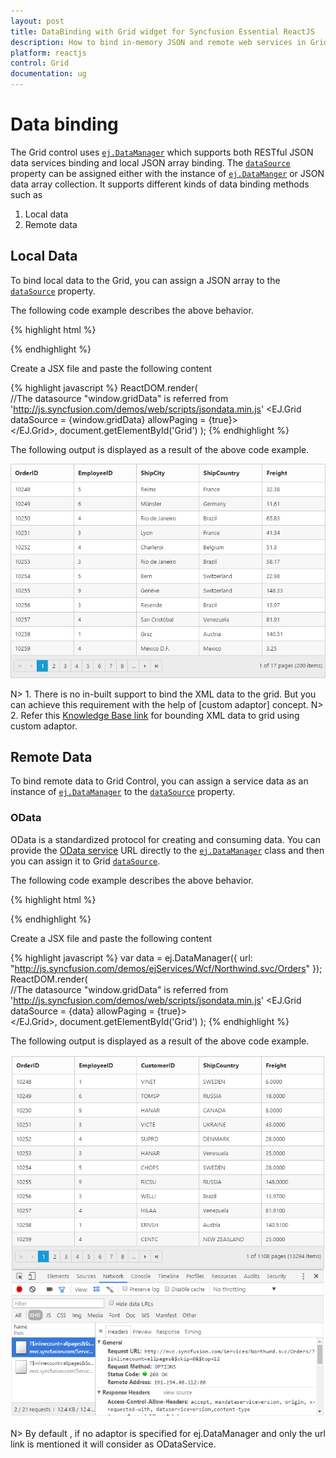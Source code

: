 ```yaml
---
layout: post
title: DataBinding with Grid widget for Syncfusion Essential ReactJS
description: How to bind in-memory JSON and remote web services in Grid
platform: reactjs
control: Grid
documentation: ug
--- 
```

# Data binding

The Grid control uses [`ej.DataManager`](http://helpjs.syncfusion.com/js/datamanager/overview# "ej.DataManager") which supports both RESTful JSON data services binding and local JSON array binding.  The [`dataSource`](http://help.syncfusion.com/api/js/ejgrid#members:datasource "dataSource") property can be assigned either with the instance of [`ej.DataManger`](http://help.syncfusion.com/api/js/ejdatamanager# "ej.DataManager") or JSON data array collection. It supports different kinds of data binding methods such as

1. Local data
2. Remote data

## Local Data

To bind local data to the Grid, you can assign a JSON array to the [`dataSource`](http://help.syncfusion.com/api/js/ejgrid#members:datasource "dataSource") property.

The following code example describes the above behavior.

{% highlight html %}
<div id="Grid"></div>
<script type="text/babel" src="app.jsx">
</script>
{% endhighlight %}

Create a JSX file and paste the following content

{% highlight javascript %}
        ReactDOM.render(   
                //The datasource "window.gridData" is referred from 'http://js.syncfusion.com/demos/web/scripts/jsondata.min.js'
	<EJ.Grid dataSource = {window.gridData} allowPaging = {true}>
         <columns>
                <column field="OrderID" />
                <column field="EmployeeID" />
                <column field="ShipCity" />
                <column field="ShipCountry" />
                <column field="Freight" />
         </columns>            
        </EJ.Grid>,
          document.getElementById('Grid')
        );
{% endhighlight %}


The following output is displayed as a result of the above code example.

![](dataBinding_images/dataBinding_img1.png)


N> 1. There is no in-built support to bind the XML data to the grid. But you can achieve this requirement with the help of [custom adaptor] concept. 
N> 2. Refer this [Knowledge Base link](http://www.syncfusion.com/kb/3377/how-to-process-xml-data-from-server-using-datamanager-and-bound-to-grid#) for bounding XML data to grid using custom adaptor. 

## Remote Data

To bind remote data to Grid Control, you can assign a service data as an instance of [`ej.DataManager`](http://help.syncfusion.com/api/js/ejdatamanager# "DataManager") to the [`dataSource`](http://help.syncfusion.com/api/js/ejgrid#members:datasource "dataSource") property.

### OData

OData is a standardized protocol for creating and consuming data. You can provide the [OData service](http://www.odata.org/#) URL directly to the [`ej.DataManager`](http://help.syncfusion.com/api/js/ejdatamanager# "DataManager") class and then you can assign it to Grid [`dataSource`](http://help.syncfusion.com/api/js/ejgrid#members:datasource "datasource").

The following code example describes the above behavior.

{% highlight html %}
<div id="Grid"></div>
<script type="text/babel" src="app.jsx">
</script>
{% endhighlight %}

Create a JSX file and paste the following content

{% highlight javascript %}
        var data = ej.DataManager({
                        url: "http://js.syncfusion.com/demos/ejServices/Wcf/Northwind.svc/Orders"
	                });
        ReactDOM.render(   
                //The datasource "window.gridData" is referred from 'http://js.syncfusion.com/demos/web/scripts/jsondata.min.js'
        <EJ.Grid dataSource = {data} allowPaging = {true}>
         <columns>
                <column field="OrderID" />
                <column field="EmployeeID" />
                <column field="ShipCity" />
                <column field="ShipCountry" />
                <column field="Freight" />
         </columns>                
        </EJ.Grid>,
          document.getElementById('Grid')
        );
{% endhighlight %}

The following output is displayed as a result of the above code example.

![](dataBinding_images/dataBinding_img2.png)

N> By default , if no adaptor is specified for ej.DataManager and only the url link is mentioned it will consider as ODataService.